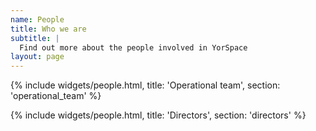 ```yaml
---
name: People
title: Who we are
subtitle: |
  Find out more about the people involved in YorSpace
layout: page
---
```


{% include widgets/people.html, title: 'Operational team', section: 'operational_team' %}

{% include widgets/people.html, title: 'Directors', section: 'directors' %}

